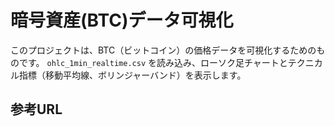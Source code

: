 # 暗号資産(BTC)データ可視化

このプロジェクトは、BTC（ビットコイン）の価格データを可視化するためのものです。
`ohlc_1min_realtime.csv` を読み込み、ローソク足チャートとテクニカル指標（移動平均線、ボリンジャーバンド）を表示します。

## 参考URL 